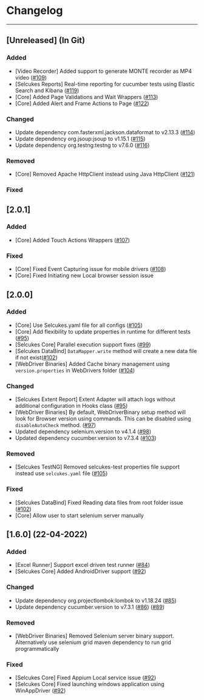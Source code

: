 # Changelog

----

## [Unreleased] (In Git)

### Added

* [Video Recorder] Added support to generate MONTE recorder as MP4
  video ([#109](https://github.com/selcukes/selcukes-java/pull/109))
* [Selcukes Reports] Real-time reporting for cucumber tests using Elastic Search and
  Kibana ([#119](https://github.com/selcukes/selcukes-java/pull/119))
* [Core] Added Page Validations and Wait Wrappers ([#113](https://github.com/selcukes/selcukes-java/pull/113))
* [Core] Added Alert and Frame Actions to Page ([#122](https://github.com/selcukes/selcukes-java/pull/122))

### Changed

* Update dependency com.fasterxml.jackson.dataformat to
  v2.13.3 ([#114](https://github.com/selcukes/selcukes-java/pull/114))
* Update dependency org.jsoup:jsoup to v1.15.1 ([#115](https://github.com/selcukes/selcukes-java/pull/115))
* Update dependency org.testng:testng to v7.6.0 ([#116](https://github.com/selcukes/selcukes-java/pull/116))

### Removed

* [Core] Removed Apache HttpClient instead using Java
  HttpClient ([#121](https://github.com/selcukes/selcukes-java/pull/121))

### Fixed

## [2.0.1]

### Added

* [Core] Added Touch Actions Wrappers ([#107](https://github.com/selcukes/selcukes-java/pull/107))

### Fixed

* [Core] Fixed Event Capturing issue for mobile drivers ([#108](https://github.com/selcukes/selcukes-java/pull/108))
* [Core] Fixed Initiating new Local browser session issue

## [2.0.0]

### Added

* [Core] Use Selcukes.yaml file for all configs ([#105](https://github.com/selcukes/selcukes-java/pull/105))
* [Core] Add flexibility to update properties in runtime for different
  tests ([#95](https://github.com/selcukes/selcukes-java/pull/95))
* [Selcukes Core] Parallel execution support fixes ([#99](https://github.com/selcukes/selcukes-java/pull/99))
* [Selcukes DataBind] `DataMapper.write` method will create a new data file if not
  exist([#102](https://github.com/selcukes/selcukes-java/pull/102))
* [WebDriver Binaries] Added Cache binary management using `version.properties` in WebDrivers
  folder ([#104](https://github.com/selcukes/selcukes-java/pull/104))

### Changed

* [Selcukes Extent Report] Extent Adapter will attach logs without additional configuration in Hooks
  class ([#95](https://github.com/selcukes/selcukes-java/pull/95))
* [WebDriver Binaries] By default, WebDriverBinary setup method will look for Browser version using commands. This can
  be disabled using `disableAutoCheck` method. ([#97](https://github.com/selcukes/selcukes-java/pull/97))
* Updated dependency selenium.version to v4.1.4 ([#98](https://github.com/selcukes/selcukes-java/pull/98))
* Updated dependency cucumber.version to v7.3.4 ([#103](https://github.com/selcukes/selcukes-java/pull/103))

### Removed

* [Selcukes TestNG] Removed selcukes-test properties file support instead use `selcukes.yaml`
  file ([#105](https://github.com/selcukes/selcukes-java/pull/105))

### Fixed

* [Selcukes DataBind] Fixed Reading data files from root folder
  issue ([#102](https://github.com/selcukes/selcukes-java/pull/102))
* [Core] Allow user to start selenium server manually

## [1.6.0]  (22-04-2022)

### Added

* [Excel Runner] Support excel driven test runner ([#84](https://github.com/selcukes/selcukes-java/pull/84))
* [Selcukes Core] Added AndroidDriver support ([#92](https://github.com/selcukes/selcukes-java/pull/92))

### Changed

* Update dependency org.projectlombok:lombok to v1.18.24 ([#85](https://github.com/selcukes/selcukes-java/pull/85))
* Update dependency cucumber.version to
  v7.3.1 ([#86](https://github.com/selcukes/selcukes-java/pull/86)) ([#89](https://github.com/selcukes/selcukes-java/pull/89))

### Removed

* [WebDriver Binaries] Removed Selenium server binary support. Alternatively use selenium grid maven dependency to run
  grid programmatically

### Fixed

* [Selcukes Core] Fixed Appium Local service issue ([#92](https://github.com/selcukes/selcukes-java/pull/92))
* [Selcukes Core] Fixed launching windows application using
  WinAppDriver ([#92](https://github.com/selcukes/selcukes-java/pull/92))